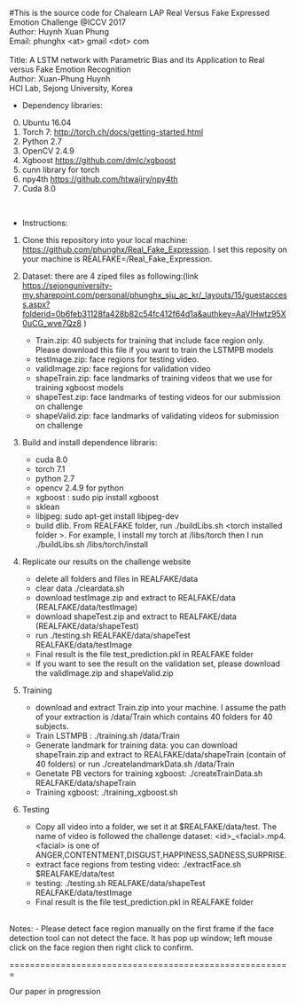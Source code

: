 #This is the source code for Chalearn LAP Real Versus Fake Expressed Emotion Challenge @ICCV 2017 </br>
Author: Huynh Xuan Phung </br>
Email: phunghx 	&lt;at&gt; gmail &lt;dot&gt; com </br>
</br>
Title: A LSTM network with Parametric Bias and its Application to Real versus Fake Emotion Recognition </br>
Author: Xuan-Phung Huynh </br>
HCI Lab, Sejong University, Korea </br>


* Dependency libraries: 
0. Ubuntu 16.04
1. Torch 7: http://torch.ch/docs/getting-started.html
2. Python 2.7
3. OpenCV 2.4.9
4. Xgboost https://github.com/dmlc/xgboost
5. cunn library for torch
6. npy4th https://github.com/htwaijry/npy4th
7. Cuda 8.0
</br>

* Instructions:

1. Clone this repository into your local machine: https://github.com/phunghx/Real_Fake_Expression. I set this reposity on your machine is REALFAKE=/Real_Fake_Expression. 
2. Dataset: there are 4 ziped files as following:(link https://sejonguniversity-my.sharepoint.com/personal/phunghx_sju_ac_kr/_layouts/15/guestaccess.aspx?folderid=0b6feb31128fa428b82c54fc412f64d1a&authkey=AaVIHwtz95X0uCG_wve7Qz8 )
	- Train.zip: 40 subjects for training that include face region  only. Please download this file if you want to train the LSTMPB models
	- testImage.zip: face regions for testing video.
	- validImage.zip: face regions for validation video
	- shapeTrain.zip: face landmarks of training videos that we use for training xgboost models
	- shapeTest.zip: face landmarks of testing videos for our submission on challenge
	- shapeValid.zip: face landmarks of validating videos for submission on challenge

3. Build and install dependence libraris:
	- cuda 8.0
	- torch 7.1
	- python 2.7
	- opencv 2.4.9 for python
	- xgboost : sudo pip install xgboost
	- sklean
	- libjpeg: sudo apt-get install libjpeg-dev
	- build dlib. From REALFAKE folder, run ./buildLibs.sh &lt;torch installed folder &gt;. For example, I install my torch at /libs/torch then I run ./buildLibs.sh /libs/torch/install

4. Replicate our results on the challenge website
	- delete all folders and files in REALFAKE/data
	- clear data ./cleardata.sh
	- download testImage.zip and extract to REALFAKE/data (REALFAKE/data/testImage)
	- download shapeTest.zip and extract to REALFAKE/data (REALFAKE/data/shapeTest)
	- run ./testing.sh REALFAKE/data/shapeTest REALFAKE/data/testImage
	- Final result is the file test_prediction.pkl in REALFAKE folder
	- If you want to see the result on the validation set, please download the validImage.zip and shapeValid.zip

5. Training
	- download and extract Train.zip into your machine. I assume the path of your extraction is /data/Train which contains 40 folders for 40 subjects.
	- Train LSTMPB : ./training.sh /data/Train
	- Generate landmark for training data: you can download shapeTrain.zip and extract to REALFAKE/data/shapeTrain (contain of 40 folders) or run ./createlandmarkData.sh /data/Train
	- Genetate PB vectors for training xgboost: ./createTrainData.sh REALFAKE/data/shapeTrain
	- Training xgboost: ./training_xgboost.sh

6. Testing

	- Copy all video into a folder, we set it at $REALFAKE/data/test. The name of video is followed the challenge dataset: &lt;id&gt;_&lt;facial&gt;.mp4. &lt;facial&gt; is one of ANGER,CONTENTMENT,DISGUST,HAPPINESS,SADNESS,SURPRISE.
	- extract face regions from testing video: ./extractFace.sh  $REALFAKE/data/test
	- testing: ./testing.sh REALFAKE/data/shapeTest REALFAKE/data/testImage
	- Final result is the file test_prediction.pkl in REALFAKE folder

</br>
Notes:
- Please detect face region manually on the first frame if the face detection tool can not detect the face. It has pop up window; left mouse click on the face region then right click to confirm.

=======================================================
</br>

Our paper in progression
</br>







